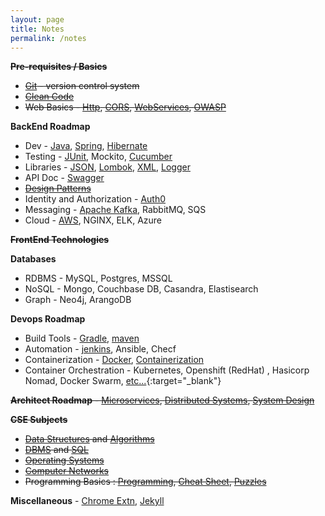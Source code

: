 ```yaml
---
layout: page
title: Notes
permalink: /notes
---
```


~~**Pre-requisites / Basics**~~
- ~~[Git](git) - version control system~~
- ~~[Clean Code](clean-code)~~
- ~~Web Basics - [Http](http), [CORS](cors), [WebServices](webservices), [OWASP](owasp)~~

**BackEnd Roadmap**
- Dev - [Java](java), [Spring](spring/), [Hibernate](hibernate)
- Testing - [JUnit](junit), Mockito, [Cucumber](cucumber)
- Libraries - [JSON](json), [Lombok](lombok), [XML](xml), [Logger](logger)
- API Doc - [Swagger](swagger)
- ~~[Design Patterns](design-patterns)~~
- Identity and Authorization - [Auth0](auth0)
- Messaging - [Apache Kafka](kafka), RabbitMQ, SQS
- Cloud - [AWS](aws), NGINX, ELK, Azure

~~**FrontEnd Technologies**~~

**Databases**
- RDBMS - MySQL, Postgres, MSSQL
- NoSQL - Mongo, Couchbase DB, Casandra, Elastisearch
- Graph - Neo4j, ArangoDB

**Devops Roadmap**
- Build Tools - [Gradle](gradle), [maven](maven)
- Automation - [jenkins](jenkins), Ansible, Checf
- Containerization - [Docker](docker), [Containerization](containerization)
- Container Orchestration - Kubernetes, Openshift (RedHat) , Hasicorp Nomad, Docker Swarm, [etc...](https://devopscube.com/docker-container-clustering-tools/){:target="\_blank"}

~~**Architect Roadmap** - [Microservices](microservices), [Distributed Systems](distributed-systems), [System Design](system-design)~~

~~**CSE Subjects**~~
- ~~[Data Structures](ds) and [Algorithms](algo)~~
- ~~[DBMS](dbms) and [SQL](sql)~~
- ~~[Operating Systems](os)~~
- ~~[Computer Networks](cn)~~
- ~~Programming Basics : [Programming](programming-basics), [Cheat Sheet](cheatsheet), [Puzzles](puzzles)~~

**Miscellaneous** - [Chrome Extn](chrome), [Jekyll](jekyll)
